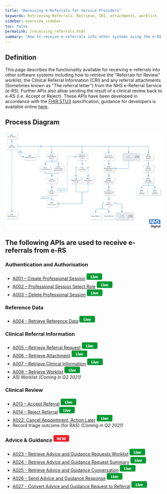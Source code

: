 ```yaml
---
title: "Receiving e-Referrals for Service Providers"
keywords: Retrieving Referrals, Retrieve, CRI, attachments, worklist
sidebar: overview_sidebar
toc: false
permalink: /receiving_referrals.html
summary: "How to receive e-referrals into other systems using the e-RS integration APIs"
---
```


## Definition

This page describes the functionality available for receiving e-referrals into other software systems including how to retrieve the "Referrals for Review" worklist, the Clinical Referral Information (CRI) and any referral attachments (Sometimes known as "The referral letter") from the NHS e-Referral Service (e-RS). Further APIs also allow sending the result of a clinical review back to e-RS (i.e. Accept or Reject). These APIs have been developed in accordance with the [FHIR STU3](http://hl7.org/fhir/STU3/) specification, guidance for developers is available online [here](http://hl7.org/fhir/STU3/overview-dev.html).

## Process Diagram

[![Receiving Referrals](images/explore/receiving_referrals.png)](images/explore/receiving_referrals.png)  

## The following APIs are used to receive e-referrals from e-RS

### Authentication and Authorisation
* [A001 – Create Professional Session](explore_endpoint_a001.html) ![Live](images/icons/api_live.png)
* [A002 – Professional Session Select Role](explore_endpoint_a002.html) ![Live](images/icons/api_live.png)
* [A003 – Delete Professional Session](explore_endpoint_a003.html) ![Live](images/icons/api_live.png)

### Reference Data
* [A004 - Retrieve Reference Data](explore_endpoint_a004.html) ![Live](images/icons/api_live.png)

### Clinical Referral Information
* [A005 – Retrieve Referral Request](explore_endpoint_a005.html) ![Live](images/icons/api_live.png)
* [A006 – Retrieve Attachment](explore_endpoint_a006.html) ![Live](images/icons/api_live.png)
* [A007 – Retrieve Clinical Information](explore_endpoint_a007.html) ![Live](images/icons/api_live.png)
* [A008 – Retrieve Worklist](explore_endpoint_a008.html) ![Live](images/icons/api_live.png)
* ASI Worklist *(Coming in Q2 2021)*

### Clinical Review
* [A013 – Accept Referral](explore_endpoint_a013.html) ![Live](images/icons/api_live.png)
* [A014 – Reject Referral](explore_endpoint_a014.html) ![Live](images/icons/api_live.png)
* [A022: Cancel Appointment, Action Later](explore_endpoint_a022.html) ![Live](images/icons/api_live.png)
* Record triage outcome (for RAS) *(Coming in Q2 2021)*

### Advice & Guidance ![NEW](images/icons/new.png)
* [A023 - Retrieve Advice and Guidance Requests Worklist](explore_endpoint_a023.html) ![Live](images/icons/api_live.png)
* [A024 - Retrieve Advice and Guidance Request Summary](explore_endpoint_a024.html) ![Live](images/icons/api_live.png)
* [A025 - Retrieve Advice and Guidance Conversation](explore_endpoint_a025.html) ![Live](images/icons/api_live.png)
* [A026 - Send Advice and Guidance Response](explore_endpoint_a026.html) ![Live](images/icons/api_live.png)
* [A027 - Convert Advice and Guidance Request to Referral](explore_endpoint_a027.html) ![Live](images/icons/api_live.png)
